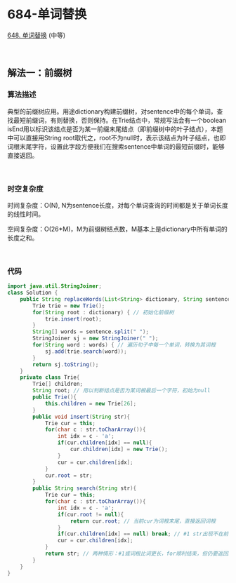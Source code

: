 # 684-单词替换

[648. 单词替换](https://leetcode-cn.com/problems/replace-words/) (中等)

<br />

## 解法一：前缀树

### 算法描述

典型的前缀树应用。用途dictionary构建前缀树，对sentence中的每个单词，查找最短前缀词，有则替换，否则保持。在Trie结点中，常规写法会有一个boolean isEnd用以标识该结点是否为某一前缀末尾结点（即前缀树中的叶子结点），本题中可以直接用String root取代之，root不为null时，表示该结点为叶子结点，也即词根末尾字符，设置此字段方便我们在搜索sentence中单词的最短前缀时，能够直接返回。

<br />

### 时空复杂度

时间复杂度：O(N), N为sentence长度，对每个单词查询的时间都是关于单词长度的线性时间。

空间复杂度：O(26*M)，M为前缀树结点数，M基本上是dictionary中所有单词的长度之和。

<br />

### 代码

```java
import java.util.StringJoiner;
class Solution {
    public String replaceWords(List<String> dictionary, String sentence) {
        Trie trie = new Trie();
        for(String root : dictionary) { // 初始化前缀树
            trie.insert(root); 
        }
        String[] words = sentence.split(" ");
        StringJoiner sj = new StringJoiner(" ");
        for(String word : words) { // 遍历句子中每一个单词，转换为其词根
            sj.add(trie.search(word)); 
        }
        return sj.toString();
    }
    private class Trie{
        Trie[] children;
        String root; // 用以判断结点是否为某词根最后一个字符，初始为null
        public Trie(){
            this.children = new Trie[26];
        }
        public void insert(String str){
            Trie cur = this;
            for(char c : str.toCharArray()){
                int idx = c - 'a';
                if(cur.children[idx] == null){
                    cur.children[idx] = new Trie();
                }
                cur = cur.children[idx];
            }
            cur.root = str;
        }
        public String search(String str){
            Trie cur = this;
            for(char c : str.toCharArray()){
                int idx = c - 'a';
                if(cur.root != null){
                    return cur.root; // 当前cur为词根末尾，直接返回词根
                }
                if(cur.children[idx] == null) break; // #1 str出现不在前缀树上的字符时仍未找到对应词根，则返回原词
                cur = cur.children[idx];
            }
            return str; // 两种情形：#1或词根比词更长，for顺利结束，但仍要返回str本身
        }
    }
}
```

<br /> 